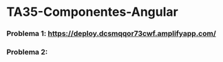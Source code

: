 # TA35-Componentes-Angular

### Problema 1: https://deploy.dcsmqqor73cwf.amplifyapp.com/   
### Problema 2:  
